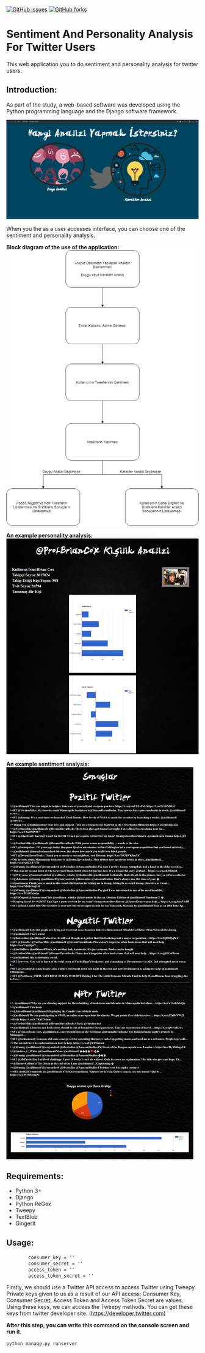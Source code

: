 [![GitHub issues](https://img.shields.io/github/issues/sabrierayozbek/sentiment_and_personality_analysis.svg)](https://github.com/sentiment_and_personality_analysis/issues)
[![GitHub forks](https://img.shields.io/github/forks/sabrierayozbek/sentiment_and_personality_analysis.svg)](https://github.com/sentiment_and_personality_analysis/network)


# Sentiment And Personality Analysis For Twitter Users
 This web application you to do sentiment and personality analysis for twitter users.

## Introduction: 

As part of the study, a web-based software was developed using the Python programming language and the Django software framework.

![sentiment_and_personality_analysis main](https://github.com/sabrierayozbek/sentiment_and_personality_analysis/blob/master/images/main.png)

When you the as a user accesses interface, you can choose one of the sentiment and personality analysis.

**Block diagram of the use of the application:**
![sentiment_and_personality_analysis schema](https://github.com/sabrierayozbek/sentiment_and_personality_analysis/blob/master/images/schema.png)

**An example personality analysis:**
![sentiment_and_personality_analysis personality](https://github.com/sabrierayozbek/sentiment_and_personality_analysis/blob/master/images/personality.png)

**An example sentiment analysis:**
![sentiment_and_personality_analysis sentiment](https://github.com/sabrierayozbek/sentiment_and_personality_analysis/blob/master/images/sentiment.png)


## Requirements: 
- Python 3+
- Django
- Python ReGex
- Tweepy
- TextBlob
- GingerIt 


## Usage: 


```
	 	consumer_key = ''
		consumer_secret = ''
		access_token = ''
		access_token_secret = ''

```

Firstly, we should use a Twitter API access to access Twitter using Tweepy. Private keys given to us as a result of our API access; Consumer Key, Consumer Secret, Access Token and Access Token Secret are values. Using these keys, we can access the Tweepy methods. 
You can get these keys from twitter developer site. (https://developer.twitter.com)

**After this step, you can write this command on the console screen and run it.**

```
python manage.py runserver
```

